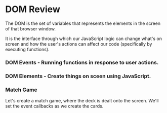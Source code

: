 # DOM Review

The DOM is the set of variables that represents the elements in the screen of that browser window.

It is the interface through which our JavaScript logic can change what's on screen and how the user's actions can affect our code \(specifically by executing functions\).

### DOM Events - Running functions in response to user actions.

### DOM Elements - Create things on sceen using JavaScript.

### Match Game

Let's create a match game, where the deck is dealt onto the screen. We'll set the event callbacks as we create the cards.

